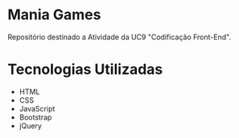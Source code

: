 # Mania Games

Repositório destinado a Atividade da UC9 "Codificação Front-End".

# Tecnologias Utilizadas

- HTML
- CSS
- JavaScript
- Bootstrap
- jQuery